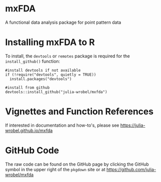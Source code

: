 # mxFDA

A functional data analysis package for point pattern data

# Installing mxFDA to R

To install, the `devtools` or `remotes` package is required for the `install_github()` function:

```
#install devtools if not available
if (!require("devtools", quietly = TRUE))
  install.packages("devtools")

#install from github
devtools::install_github("julia-wrobel/mxfda")
```

# Vignettes and Function References

If interested in documentation and how-to's, please see https://julia-wrobel.github.io/mxfda

# GitHub Code

The raw code can be found on the GitHub page by clicking the GitHub symbol in the upper right of the `pkgdown` site or at https://github.com/julia-wrobel/mxfda
